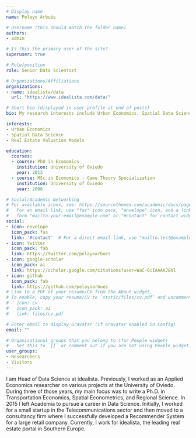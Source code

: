 ```yaml
---
# Display name
name: Pelayo Arbués

# Username (this should match the folder name)
authors:
- admin

# Is this the primary user of the site?
superuser: true

# Role/position
role: Senior Data Scientist

# Organizations/Affiliations
organizations:
- name: idealista/data
  url: "https://www.idealista.com/data/"

# Short bio (displayed in user profile at end of posts)
bio: My research interests include Urban Economics, Spatial Data Science and Real Estate Valuation Models.

interests:
- Urban Economics
- Spatial Data Science
- Real Estate Valuation Models

education:
  courses:
  - course: PhD in Economics
    institution: University of Oviedo
    year: 2013
  - course: MSc in Economics - Game Theory Specialization
    institution: University of Oviedo
    year: 2008

# Social/Academic Networking
# For available icons, see: https://sourcethemes.com/academic/docs/page-builder/#icons
#   For an email link, use "fas" icon pack, "envelope" icon, and a link in the
#   form "mailto:your-email@example.com" or "#contact" for contact widget.
social:
- icon: envelope
  icon_pack: fas
  link: '#contact'  # For a direct email link, use "mailto:test@example.org".
- icon: twitter
  icon_pack: fab
  link: https://twitter.com/pelayoarbues
- icon: google-scholar
  icon_pack: ai
  link: https://scholar.google.com/citations?user=WaC-GcIAAAAJ&hl
- icon: github
  icon_pack: fab
  link: https://github.com/pelayoarbues
# Link to a PDF of your resume/CV from the About widget.
# To enable, copy your resume/CV to `static/files/cv.pdf` and uncomment the lines below.
# - icon: cv
#   icon_pack: ai
#   link: files/cv.pdf

# Enter email to display Gravatar (if Gravatar enabled in Config)
email: ""

# Organizational groups that you belong to (for People widget)
#   Set this to `[]` or comment out if you are not using People widget.
user_groups:
- Researchers
- Visitors
---
```


I am Head of Data Science at idealista. Previously, I worked as an Applied Economics researcher on various projects at the University of Oviedo. During three of those years, my main focus was to write a Ph.D. in Transportation Economics, Spatial Econometrics, and Regional Science. In 2015 I left Academia to pursue a career in Data Science. Initially, I worked for a small startup in the Telecommunications sector and then moved to a consultancy firm where I successfully developed a Recommender System for a large retail company. Currently, I work for idealista, the leading real estate portal in Southern Europe.
